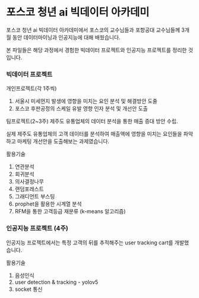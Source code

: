 # 포스코 청년 ai 빅데이터 아카데미

포스코 청년 ai 빅데이터 아카데미에서 포스코의 교수님들과 포항공대 교수님들께 3개월 동안 데이터마이닝과 인공지능에 대해 배웠습니다.

본 파일들은 해당 과정에서 경험한 빅데이터 프로젝트와 인공지능 프로젝트를 정리한 것 입니다.


### 빅데이터 프로젝트

개인프로젝트(각 1주씩)
1. 서울시 미세먼지 발생에 영향을 미치는 요인 분석 및 해결방안 도줄
2. 포스코 후판공정의 스케일 유발 영향 인자 분석 및 개선안 도출

팀프로젝트(2~3주)
제주도 유통업체의 데이터 분석을 통한 매출 증대 방안 수립.
  
실제 제주도 유통업체의 고객 데이터를 분석하여 매출액에 영향을 미치는 요인들을 파악하고 마케팅 개선안을 도출해보는 과제였습니다.

  

활용기술
1. 연관분석
2. 회귀분석
3. 의사결정나무
4. 랜덤포레스트
5. 그래디언트 부스팅
6. prophet을 활용한 시계열 분석
7. RFM을 통한 고객등급 재분류 (k-means 알고리즘)


### 인공지능 프로젝트 (4주)
인공지능 프로젝트에서는 특정 고객의 뒤를 추적해주는 user tracking cart를 개발했습니다.


활용기술
1. 음성인식
2. user detection & tracking - yolov5
3. socket 통신
